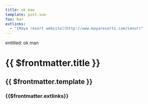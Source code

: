 ```yaml
---
title: ok man
template: post.vue
foo: bar
extlinks:
  - "[Maya resort website](http://www.mayaresorts.com/sanur)"
---
```

entitled: ok man

# {{ $frontmatter.title }}

## {{ $frontmatter.template }}

### {{$frontmatter.extlinks}}
